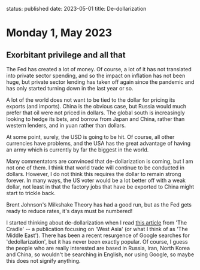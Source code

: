 status: published
date: 2023-05-01
title: De-dollarization

# Monday  1, May 2023

## Exorbitant privilege and all that

The Fed has created a lot of money.
Of course, a lot of it has not translated into private sector spending, and so the impact on inflation
has not been huge, but private sector lending has taken off again since the pandemic and has only started 
turning down in the last year or so.

A lot of the world does not want to be tied to the dollar for pricing its exports (and imports).
China is the obvious case, but Russia would much prefer that oil were not priced in dollars.
The global south is increasingly looking to hedge its bets, and borrow from Japan and China, rather than 
western lenders, and in yuan rather than dollars.

At some point, surely, the USD is going to be hit.
Of course, all other currencies have problems, and the USA has the great advantage of having an army which is currently by far the biggest in the world. 

Many commentators are convinced that de-dollarization is coming, but I am not one of them.
I think that world trade will continue to be conducted in dollars. 
However, I do not think this requires the dollar to remain strong forever.
In many ways, the US voter would be a lot better off with a weak dollar,
not least in that the factory jobs that have be exported to China might start to trickle back.

Brent Johnson's Milkshake Theory has had a good run, but as the Fed gets ready to reduce rates, it's days
must be numbered!

I started thinking about de-dollarization when I read [this article](https://ohzs-zgph.campaign-view.com/ua/viewinbrowser?od=3ze8ac8349b8beb143a5f739f8ab496be4c2724be5c8045c5660d4a03369175275&rd=1ea0ca8867456207&sd=1ea0ca8867454f1c&n=11699e4c1879fdd&mrd=1ea0ca8867454f0a&m=1) from 'The Cradle' -- a publication focusing on 'West Asia' (or what I think of as 'The Middle East'). 
There has been a recent resurgence of Google searches for 'dedollarization', but it has never been exactly popular.
Of course, I guess the people who are really interested are based in Russia, Iran, North Korea and China, so wouldn't be searching in English, nor using Google, so maybe this does not signify anything.



